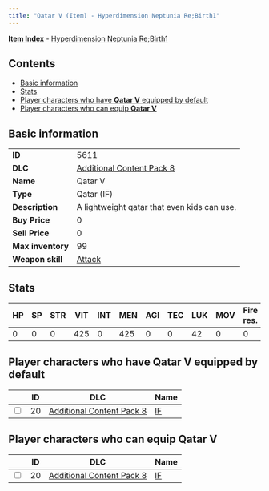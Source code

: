 ```yaml
---
title: "Qatar V (Item) - Hyperdimension Neptunia Re;Birth1"
---
```


[**Item Index**](/neptunia/rb1/item/index.html) - [Hyperdimension Neptunia Re;Birth1](/neptunia/rb1)

## Contents

- [Basic information](#basic-information)
- [Stats](#stats)
- [Player characters who have **Qatar V** equipped by default](#player-characters-who-have-qatar-v-equipped-by-default)
- [Player characters who can equip **Qatar V**](#player-characters-who-can-equip-qatar-v)

## Basic information

|   |   |
| -- | -- |
| **ID** | 5611 |
| **DLC** | [Additional Content Pack 8](/neptunia/rb1/dlc/17-pack8.html) |
| **Name** | Qatar V |
| **Type** | Qatar (IF) |
| **Description** | A lightweight qatar that even kids can use. |
| **Buy Price** | 0 |
| **Sell Price** | 0 |
| **Max inventory** | 99 |
| **Weapon skill** | [Attack](/neptunia/rb1/skill/17-3201-attack.html) |

## Stats

| HP | SP | STR | VIT | INT | MEN | AGI | TEC | LUK | MOV | Fire res. | Ice res. | Wind res. | Lightning res. |
| -- | -- | --- | --- | --- | --- | --- | --- | --- | --- | --------- | -------- | --------- | -------------- |
| 0 | 0 | 0 | 425 | 0 | 425 | 0 | 0 | 42 | 0 | 0 | 0 | 0 | 0 |

## Player characters who have **Qatar V** equipped by default

|    | ID | DLC | Name |
| -- | -- | --- | ---- |
| <input type="checkbox" id="rb1-player-17-20" class="trackbox" /> | 20 | [Additional Content Pack 8](/neptunia/rb1/dlc/17-pack8.html) | [IF](/neptunia/rb1/player/17-20-if.html) |

## Player characters who can equip **Qatar V**

|    | ID | DLC | Name |
| -- | -- | --- | ---- |
| <input type="checkbox" id="rb1-player-17-20" class="trackbox" /> | 20 | [Additional Content Pack 8](/neptunia/rb1/dlc/17-pack8.html) | [IF](/neptunia/rb1/player/17-20-if.html) |
